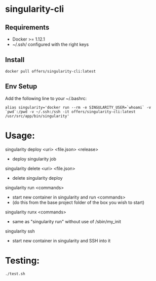 # singularity-cli

## Requirements
 * Docker >= 1.12.1
 * ~/.ssh/ configured with the right keys

## Install
```
docker pull offers/singularity-cli:latest
```

## Env Setup
Add the following line to your ~/.bashrc:

```
alias singularity='docker run --rm -e SINGULARITY_USER=`whoami` -v `pwd`:/pwd -v ~/.ssh:/ssh -it offers/singularity-cli:latest /usr/src/app/bin/singularity'
```

# Usage:
singularity deploy &lt;uri&gt; &lt;file.json&gt; &lt;release&gt;
* deploy singularity job

singularity delete &lt;uri&gt; &lt;file.json&gt;
* delete singularity deploy

singularity run &lt;commands&gt;
* start new container in singularity and run &lt;commands&gt;
* (do this from the base project folder of the box you wish to start)

singularity runx &lt;commands&gt;
* same as "singularity run" without use of /sbin/my_init
    
singularity ssh
* start new container in singularity and SSH into it

# Testing:
```
./test.sh
```

